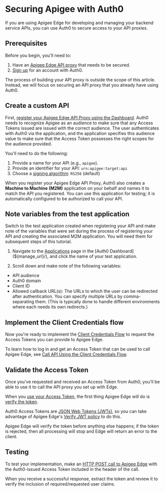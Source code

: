 # Securing Apigee with Auth0

If you are using Apigee Edge for developing and managing your backend service APIs, you can use Auth0 to secure access to your API proxies.

## Prerequisites

Before you begin, you'll need to:

1. Have an [Apigee Edge API proxy](https://docs.apigee.com/api-platform/get-started/get-started) that needs to be secured.
2. [Sign up](https://auth0.com/signup) for an account with Auth0.

The process of building your API proxy is outside the scope of this article. Instead, we will focus on securing an API proxy that you already have using Auth0.

## Create a custom API

First, [register your Apigee Edge API Proxy using the Dashboard](/getting-started/set-up-api). Auth0 needs to recognize Apigee as an audience to make sure that any Access Tokens issued are issued with the correct audience. The user authenticates with Auth0 via the application, and the application specifies this audience value to make sure that the Access Token possesses the right scopes for the audience provided.

You'll need to do the following:

1. Provide a name for your API (e.g., `apigee`).
2. Provide an identifier for your API: `urn:apigee:target:api`
3. Choose a [signing algorithm](/tokens/concepts/signing-algorithms): `RS256` (default)

When you register your Apigee Edge API Proxy, Auth0 also creates a **Machine to Machine (M2M)** application on your behalf and names it to match the API you registered. You can use this application for testing; it is automatically configured to be authorized to call your API. 

## Note variables from the test application

Switch to the test application created when registering your API and make note of the variables that were set during the process of registering your API and creating the associated M2M application. You will need them for subsequent steps of this tutorial.

1. Navigate to the [Applications](${manage_url}/#/applications) page in the [Auth0 Dashboard](${manage_url}/), and click the name of your test application.

2. Scroll down and make note of the following variables:

* API audience
* Auth0 domain
* Client ID
* Allowed callback URL(s): The URLs to which the user can be redirected after authentication. You can specify multiple URLs by comma-separating them. (This is typically done to handle different environments where each needs its own redirects.)

## Implement the Client Credentials flow

Now you're ready to implement the [Client Credentials Flow](/flows/guides/client-credentials/call-api-client-credentials#request-token) to request the Access Tokens you can provide to Apigee Edge.

To learn how to log in and get an Access Token that can be used to call Apigee Edge, see [Call API Using the Client Credentials Flow](/flows/guides/client-credentials/call-api-client-credentials).

## Validate the Access Token

Once you've requested and received an Access Token from Auth0, you'll be able to use it to call the API proxy you set up with Edge.

When you [use your Access Token](https://docs.apigee.com/api-platform/security/oauth/using-access-tokens.html), the first thing Apigee Edge will do is [verify the token](https://docs.apigee.com/api-platform/security/oauth/using-access-tokens.html#addingaverifyaccesstokenpolicy). 

Auth0 Access Tokens are [JSON Web Tokens (JWTs)](/jwt), so you can take advantage of Apigee Edge's [Verify JWT policy](https://docs.apigee.com/api-platform/reference/policies/verify-jwt-policy#verify-a-jwt-signed-with-the-rs256-algorithm) to do this.

Apigee Edge will verify the token before anything else happens; if the token is rejected, then all processing will stop and Edge will return an error to the client.

## Testing

To test your implementation, make an [HTTP POST call to Apigee Edge](https://docs.apigee.com/api-platform/security/oauth/oauth-20-client-credentials-grant-type.html#callingtheprotectedapi) with the Auth0-issued Access Token included in the header of the call.

When you receive a successful response, extract the token and review it to verify the inclusion of required/requested user claims.
